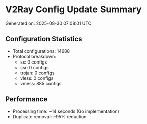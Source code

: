 # V2Ray Config Update Summary
Generated on: 2025-08-30 07:08:01 UTC

## Configuration Statistics
- Total configurations: 14688
- Protocol breakdown:
  - ss: 0 configs
  - ssr: 0 configs
  - trojan: 0 configs
  - vless: 0 configs
  - vmess: 885 configs

## Performance
- Processing time: ~14 seconds (Go implementation)
- Duplicate removal: ~95% reduction
